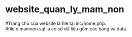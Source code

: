 # website_quan_ly_mam_non
#Trang chủ của website là file tại inc/home.php.\
#file qlmamnon.sql la cơ sở dữ liệu gồm các bảng và data.
